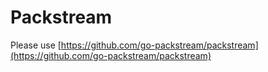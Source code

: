 # Packstream

Please use [https://github.com/go-packstream/packstream](https://github.com/go-packstream/packstream)
